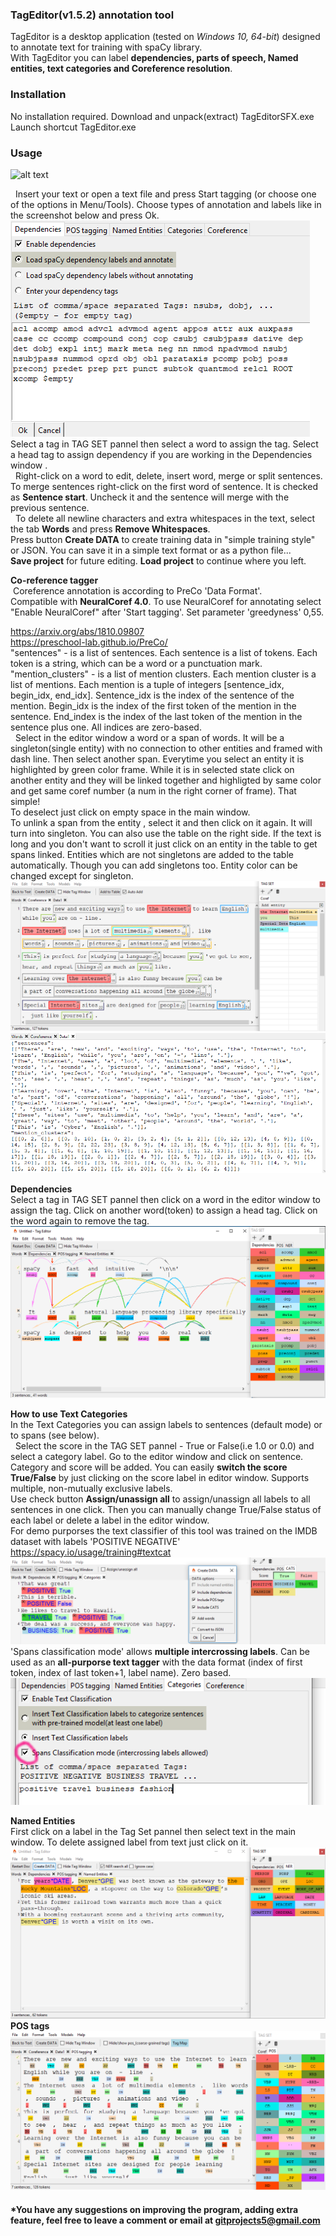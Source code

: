 ### TagEditor(v1.5.2) annotation tool

TagEditor is a desktop application (tested on _Windows 10, 64-bit_) designed to annotate text for training with spaCy library.<br/>
With TagEditor you can label **dependencies, parts of speech, Named entities, text categories and Coreference resolution**.

### Installation
No installation required.
Download and unpack(extract) TagEditorSFX.exe<!---[**TagEditorSFX.exe**](https://github.com/d5555/TagEditor/raw/master/TagEditorSFX.exe)---><br/>
Launch shortcut TagEditor.exe <br/>

### Usage

![alt text](https://github.com/d5555/TagEditor/blob/master/pics/dep800.gif)

&nbsp; Insert your text or open a text file and press Start tagging (or choose one of the options in Menu/Tools). Choose types of annotation and labels like in the screenshot below and press Ok. <br/>
![alt text](https://github.com/d5555/TagEditor/blob/master/pics/select.png)<br/>
Select a tag in TAG SET pannel then select a word to assign the tag. Select a head tag to assign dependency if you are working in the Dependencies window .<br/>
&nbsp; Right-click on a word to edit, delete, insert word, merge or split sentences. 
To merge sentences right-click on the first word of sentence. It is checked as **Sentence start**. Uncheck it and the sentence will merge with the previous sentence. <br/>
&nbsp; To delete all newline characters and extra whitespaces in the text, select the tab **Words** and press **Remove Whitespaces**.<br/> 
Press button **Create DATA** to create training data in "simple training style" or JSON. You can save it in a simple text format or as a python file...<br/>
**Save project** for future editing. **Load project** to continue where you left.

**Co-reference tagger**<br/>
&nbsp;Coreference annotation is according to PreCo  'Data Format'.<br/>Compatible with **NeuralCoref 4.0**. To use NeuralCoref for annotating select "Enable NeuralCoref" after 'Start tagging'. Set parameter 'greedyness' 0,55.

https://arxiv.org/abs/1810.09807<br/>
https://preschool-lab.github.io/PreCo/<br/>
"sentences" - is a list of sentences. Each sentence is a list of tokens. Each token is a string, which can be a word or a punctuation mark. <br/>
"mention_clusters" - is a list of mention clusters. Each mention cluster is a list of mentions. Each mention is a tuple of integers [sentence_idx, begin_idx, end_idx]. Sentence_idx is the index of the sentence of the mention. Begin_idx is the index of the first token of the mention in the sentence. End_index is the index of the last token of the mention in the sentence plus one. All indices are zero-based.<br/>
&nbsp;&nbsp;Select in the editor window a word or a span of words. It will be a singleton(single entity) with no connection to other entities and framed with dash line. Then select another span. Everytime you select an entity it is highlighted by green color frame. While it is in selected state click on another entity and they will be linked together and highligted by same color and get same coref number (a num in the right corner of frame). That simple! <br/>
To deselect just click on empty space in the main window.<br/>
To unlink a span from the entity , select it and then click on it again. It will turn into singleton. You can also use the table on the right side. If the text is long and you don't want to scroll it just click on an entity in the table to get spans linked. Entities which are not singletons are added to the table automatically. Though you can add singletons too. Entity color can be changed except for singleton. <br/>
![alt text](https://github.com/d5555/TagEditor/blob/master/pics/corefpic.png)
![alt text](https://github.com/d5555/TagEditor/blob/master/pics/coref_annot.png)

**Dependencies**<br/>
Select a tag in TAG SET pannel then click on a word in the editor window to assign the tag. Click on another word(token) to assign a head tag. Click on the word again to remove the tag.
![alt text](https://github.com/d5555/TagEditor/blob/master/pics/dep.png)

**How to use Text Categories**<br/>
In the Text Categories you can assign labels to sentences (default mode) or to spans (see below).<br/>
&nbsp; Select the score in the TAG SET pannel - True or False(i.e 1.0 or 0.0) and select a category label. Go to the editor window and click on sentence. Category and score will be added. You can easily **switch the score True/False** by just clicking on the score label in editor window. Supports multiple, non-mutually exclusive labels.<br/>
Use check button **Assign/unassign all** to assign/unassign all labels to all sentences in one click. Then you can manually change True/False status of each label or delete a label in the editor window.<br/>
For demo purporses the text classifier of this tool was trained on the IMDB dataset with labels 'POSITIVE NEGATIVE'<br/>
https://spacy.io/usage/training#textcat<br/>
![alt text](https://github.com/d5555/TagEditor/blob/master/pics/cats.png)
'Spans classification mode' allows **multiple intercrossing labels**.  Can be used as an **all-purporse text tagger** with the data format (index of first token, index of last token+1, label name). Zero based.<br/>
![alt text](https://github.com/d5555/TagEditor/blob/master/pics/spansclass.png)

**Named Entities**<br/>
First click on a label in the Tag Set pannel then select text in the main window. To delete assigned label from text just click on it.
![alt text](https://github.com/d5555/TagEditor/blob/master/pics/ner.png)
**POS tags**<br/>
![alt text](https://github.com/d5555/TagEditor/blob/master/pics/pos_pic.png)

#### *You have any suggestions on improving the program, adding extra feature, feel free to leave a comment or email at gitprojects5@gmail.com
<!---**************
### Extended version
Need help, found a bug or you would like get the extended version? [**New issue**](https://github.com/d5555/TagEditor/issues/new) or contact us at gitprojects5@gmail.com
**************
gitprojects5@gmail.com 


[![Donate](https://img.shields.io/badge/Donate-PayPal-green.svg)](https://paypal.me/d5555)<br/>--->
